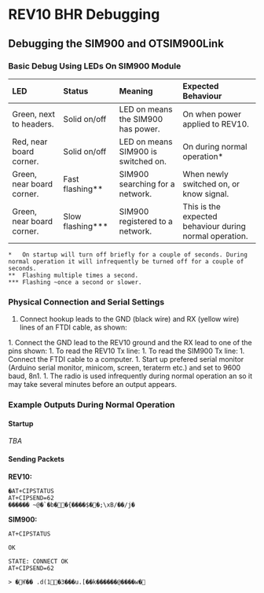 # REV10 BHR Debugging

## Debugging the SIM900 and OTSIM900Link
### Basic Debug Using LEDs On SIM900 Module
| LED | Status | Meaning | Expected Behaviour |
| :--- | :--- | :--- | :--- |
| Green, next to headers. | Solid on/off | LED on means the SIM900 has power. |  On when power applied to REV10. |
| Red, near board corner. | Solid on/off | LED on means SIM900 is switched on. | On during normal operation* |
| Green, near board corner. | Fast flashing** | SIM900 searching for a network. | When newly switched on, or know signal. |
| Green, near board corner. | Slow flashing*** | SIM900 registered to a network. | This is the expected behaviour during normal operation. |

```
*   On startup will turn off briefly for a couple of seconds. During normal operation it will infrequently be turned off for a couple of seconds.
**  Flashing multiple times a second.
*** Flashing ~once a second or slower.
```

### Physical Connection and Serial Settings
1. Connect hookup leads to the GND (black wire) and RX (yellow wire) lines of an FTDI cable, as shown:
<photo of FTDI cable connections>
1. Connect the GND lead to the REV10 ground and the RX lead to one of the pins shown:
    1. To read the REV10 Tx line:
    <photo of REV10 output connection>
    1. To read the SIM900 Tx line:
    <photo of SIM900 output connection>
1. Connect the FTDI cable to a computer.
1. Start up prefered serial monitor (Arduino serial monitor, minicom, screen, teraterm etc.) and set to 9600 baud, 8n1.
1. The radio is used infrequently during normal operation an so it may take several minutes before an output appears.

### Example Outputs During Normal Operation
#### Startup
*TBA*

#### Sending Packets
**REV10:**
```
�AT+CIPSTATUS
AT+CIPSEND=62
������ ~@�`�b��{����$��;\xB/��/j�
```

**SIM900:**
```
AT+CIPSTATUS

OK

STATE: CONNECT OK
AT+CIPSEND=62

> �Ҥ�� .d(1�3���u.[��k������@����w�
```
